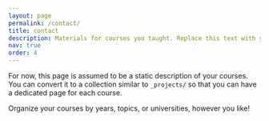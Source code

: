 ```yaml
---
layout: page
permalink: /contact/
title: contact
description: Materials for courses you taught. Replace this text with your description.
nav: true
order: 4
---
```


For now, this page is assumed to be a static description of your courses. You can convert it to a collection similar to `_projects/` so that you can have a dedicated page for each course.

Organize your courses by years, topics, or universities, however you like!
